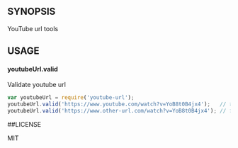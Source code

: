 ## SYNOPSIS
YouTube url tools

## USAGE

#### youtubeUrl.valid

Validate youtube url

```js
var youtubeUrl = require('youtube-url');
youtubeUrl.valid('https://www.youtube.com/watch?v=YoB8t0B4jx4');   // true
youtubeUrl.valid('https://www.other-url.com/watch?v=YoB8t0B4jx4'); // false
```

##LICENSE

MIT
